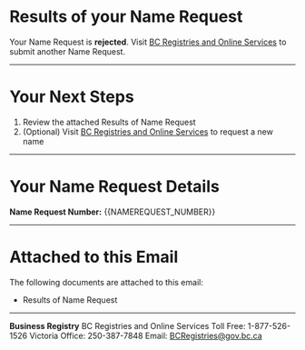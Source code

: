 # Results of your Name Request

Your Name Request is **rejected**. Visit [BC Registries and Online Services]({{NAME_REQUEST_URL}}) to submit another Name Request.

---

# Your Next Steps

1. Review the attached Results of Name Request
2. (Optional) Visit [BC Registries and Online Services]({{NAME_REQUEST_URL}}) to request a new name

---

# Your Name Request Details

**Name Request Number:**
{{NAMEREQUEST_NUMBER}}

---

# Attached to this Email

The following documents are attached to this email:

* Results of Name Request

---

**Business Registry**
BC Registries and Online Services
Toll Free: 1-877-526-1526
Victoria Office: 250-387-7848
Email: [BCRegistries@gov.bc.ca](BCRegistries@gov.bc.ca)
